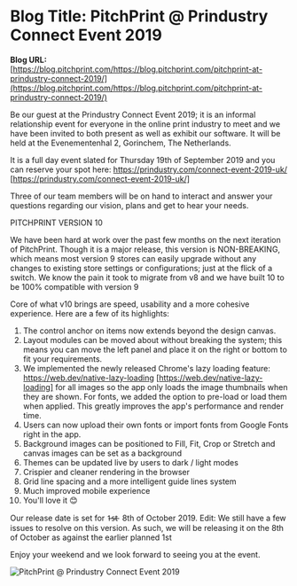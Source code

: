 # **Blog Title**: PitchPrint @ Prindustry Connect Event 2019

**Blog URL:** [https://blog.pitchprint.com/https://blog.pitchprint.com/pitchprint-at-prindustry-connect-2019/](https://blog.pitchprint.com/https://blog.pitchprint.com/pitchprint-at-prindustry-connect-2019/)

Be our guest at the Prindustry Connect Event 2019; it is an informal relationship event for everyone in the online print industry to meet
and we have been invited to both present as well as exhibit our software. It will be held at the Evenementenhal 2, Gorinchem, The
Netherlands.

It is a full day event slated for Thursday 19th of September 2019 and you can reserve your spot here:
https://prindustry.com/connect-event-2019-uk/ [https://prindustry.com/connect-event-2019-uk/]

Three of our team members will be on hand to interact and answer your questions regarding our vision, plans and get to hear your needs.


PITCHPRINT VERSION 10

We have been hard at work over the past few months on the next iteration of PitchPrint. Though it is a major release, this version is
NON-BREAKING, which means most version 9 stores can easily upgrade without any changes to existing store settings or configurations; just at
the flick of a switch. We know the pain it took to migrate from v8 and we have built 10 to be 100% compatible with version 9

Core of what v10 brings are speed, usability and a more cohesive experience. Here are a few of its highlights:

 1.  The control anchor on items now extends beyond the design canvas.
 2.  Layout modules can be moved about without breaking the system; this means you can move the left panel and place it on the right or
     bottom to fit your requirements.
 3.  We implemented the newly released Chrome's lazy loading feature: https://web.dev/native-lazy-loading
     [https://web.dev/native-lazy-loading] for all images so the app only loads the image thumbnails when they are shown. For fonts, we
     added the option to pre-load or load them when applied. This greatly improves the app's performance and render time.
 4.  Users can now upload their own fonts or import fonts from Google Fonts right in the app.
 5.  Background images can be positioned to Fill, Fit, Crop or Stretch and canvas images can be set as a background
 6.  Themes can be updated live by users to dark / light modes
 7.  Crispier and cleaner rendering in the browser
 8.  Grid line spacing and a more intelligent guide lines system
 9.  Much improved mobile experience
 10. You'll love it 😊

Our release date is set for 1̶s̶t̶  8th of October 2019.
Edit: We still have a few issues to resolve on this version. As such, we will be releasing it on the 8th of October as against the earlier
planned 1st

Enjoy your weekend and we look forward to seeing you at the event.

![PitchPrint @ Prindustry Connect Event 2019](https://blog.pitchprint.com/content/images/2019/09/Header-Q3-1--1-.png)

